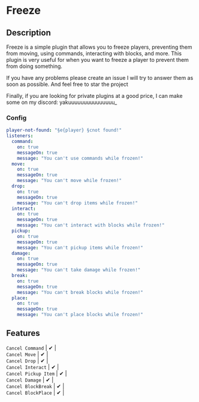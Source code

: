 # Freeze

## Description
Freeze is a simple plugin that allows you to freeze players, preventing them from moving, using commands, interacting with blocks, and more. This plugin is very useful for when you want to freeze a player to prevent them from doing something.

If you have any problems please create an issue I will try to answer them as soon as possible. And feel free to star the project

Finally, if you are looking for private plugins at a good price, I can make some on my discord: yakuuuuuuuuuuuuuuu_

### Config

```yaml
player-not-found: "§e{player} §cnot found!"
listeners:
  command:
    on: true
    messageOn: true
    message: "You can't use commands while frozen!"
  move:
    on: true
    messageOn: true
    message: "You can't move while frozen!"
  drop:
    on: true
    messageOn: true
    message: "You can't drop items while frozen!"
  interact:
    on: true
    messageOn: true
    message: "You can't interact with blocks while frozen!"
  pickup:
    on: true
    messageOn: true
    message: "You can't pickup items while frozen!"
  damage:
    on: true
    messageOn: true
    message: "You can't take damage while frozen!"
  break:
    on: true
    messageOn: true
    message: "You can't break blocks while frozen!"
  place:
    on: true
    messageOn: true
    message: "You can't place blocks while frozen!"
```
## Features
`Cancel Command` | ✔ |  
`Cancel Move` | ✔ |  
`Cancel Drop` | ✔ |  
`Cancel Interact` | ✔ |  
`Cancel Pickup Item` | ✔ |  
`Cancel Damage` | ✔ |  
`Cancel BlockBreak` | ✔ |  
`Cancel BlockPlace` | ✔ |  
